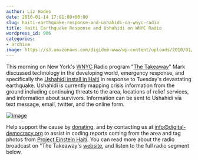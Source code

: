 ```yaml
---
author: Liz Hodes
date: 2010-01-14 17:01:09+00:00
slug: haiti-earthquake-response-and-ushahidi-on-wnyc-radio
title: Haiti Earthquake Response and Ushahidi on WNYC Radio
wordpress_id: 906
categories:
- archive
image: https://s3.amazonaws.com/digidem-www/wp-content/uploads/2010/01/Ushahidi-300x191.png
---
```


This morning on New York's [WNYC ](http://www.wnyc.org/)Radio program "[The Takeaway](http://www.thetakeaway.org/)" Mark discussed technology in the developing world, emergency response, and specifically the [Ushahidi install in Haiti](http://haiti.ushahidi.com/) in response to Tuesday's devastating earthquake. Ushahidi is currently mapping crisis information from the ground including continuing threats to the area, locations of relief services, and information about survivors. Information can be sent to Ushahidi via text message, email, twitter, and the online form.

[![image](https://s3.amazonaws.com/digidem-www/wp-content/uploads/2010/01/Ushahidi-300x191.png)](http://209.240.155.87/wp-content/uploads/2010/01/Ushahidi.png)

Help support the cause by [donating](http://www.redcross.org/portal/site/en/menuitem.94aae335470e233f6cf911df43181aa0/?vgnextoid=15c0c5a210826210VgnVCM10000089f0870aRCRD), and by contacting us at info@digital-democracy.org to assist in coding reports coming from the area and tag photos from [Project Einstein Haiti](/2010/01/07/introducing-project-einstein-haiti/). You can read more about the radio broadcast on "The Takeaway's [website](http://www.thetakeaway.org/2010/jan/14/inventions-saving-world/), and listen to the full radio segment below.
